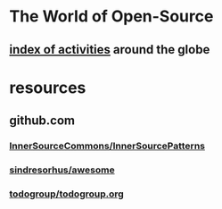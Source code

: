 # The World of Open-Source

## [index of activities](index/) around the globe

# resources

## github.com

### [InnerSourceCommons/InnerSourcePatterns](github.com__InnerSourceCommons__InnerSourcePatterns/)
### [sindresorhus/awesome](github.com__sindresorhus__awesome/#contents)
### [todogroup/todogroup.org](github.com__todogroup__todogroup.org/)
